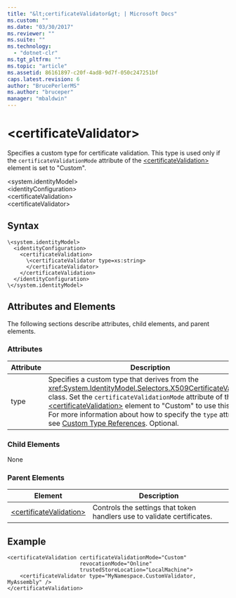 ```yaml
---
title: "&lt;certificateValidator&gt; | Microsoft Docs"
ms.custom: ""
ms.date: "03/30/2017"
ms.reviewer: ""
ms.suite: ""
ms.technology: 
  - "dotnet-clr"
ms.tgt_pltfrm: ""
ms.topic: "article"
ms.assetid: 86161897-c20f-4ad8-9d7f-050c247251bf
caps.latest.revision: 6
author: "BrucePerlerMS"
ms.author: "bruceper"
manager: "mbaldwin"
---
```

# &lt;certificateValidator&gt;
Specifies a custom type for certificate validation. This type is used only if the `certificateValidationMode` attribute of the [\<certificateValidation>](../../../../../docs/framework/configuring-apps/file-schema/wif/certificatevalidation.md) element is set to "Custom".  
  
 \<system.identityModel>  
\<identityConfiguration>  
\<certificateValidation>  
\<certificateValidator>  
  
## Syntax  
  
```  
\<system.identityModel>  
  <identityConfiguration>  
    <certificateValidation>  
      \<certificateValidator type=xs:string>  
      </certificateValidator>  
    </certificateValidation>  
  </identityConfiguration>  
\</system.identityModel>  
```  
  
## Attributes and Elements  
 The following sections describe attributes, child elements, and parent elements.  
  
### Attributes  
  
|Attribute|Description|  
|---------------|-----------------|  
|type|Specifies a custom type that derives from the <xref:System.IdentityModel.Selectors.X509CertificateValidator> class. Set the `certificateValidationMode` attribute of the [\<certificateValidation>](../../../../../docs/framework/configuring-apps/file-schema/wif/certificatevalidation.md) element to "Custom" to use this type. For more information about how to specify the `type` attribute, see [Custom Type References](../../../../../docs/framework/configuring-apps/file-schema/wf/index.md). Optional.|  
  
### Child Elements  
 None  
  
### Parent Elements  
  
|Element|Description|  
|-------------|-----------------|  
|[\<certificateValidation>](../../../../../docs/framework/configuring-apps/file-schema/wif/certificatevalidation.md)|Controls the settings that token handlers use to validate certificates.|  
  
## Example  
  
```  
<certificateValidation certificateValidationMode="Custom"  
                       revocationMode="Online"  
                       trustedStoreLocation="LocalMachine">  
    <certificateValidator type="MyNamespace.CustomValidator, MyAssembly" />    
</certificateValidation>        
```